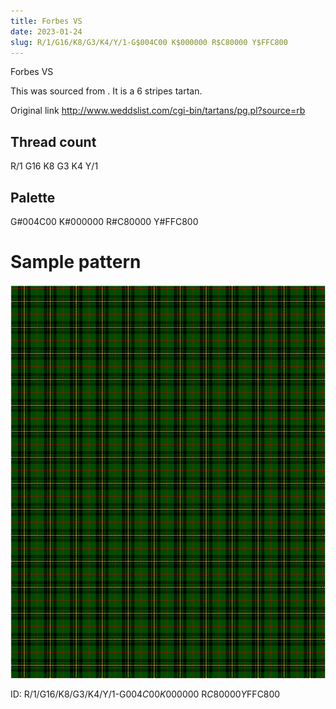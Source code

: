 ```yaml
---
title: Forbes VS
date: 2023-01-24
slug: R/1/G16/K8/G3/K4/Y/1-G$004C00 K$000000 R$C80000 Y$FFC800
---
```

Forbes VS

This was sourced from <no value>.  It is a 6 stripes tartan.

Original link http://www.weddslist.com/cgi-bin/tartans/pg.pl?source=rb

## Thread count
R/1 G16 K8 G3 K4 Y/1

## Palette
G#004C00 K#000000 R#C80000 Y#FFC800

# Sample pattern

![Tartan detail](tartan.png "R/1 G16 K8 G3 K4 Y/1 tartan")

ID: R/1/G16/K8/G3/K4/Y/1-G$004C00 K$000000 R$C80000 Y$FFC800